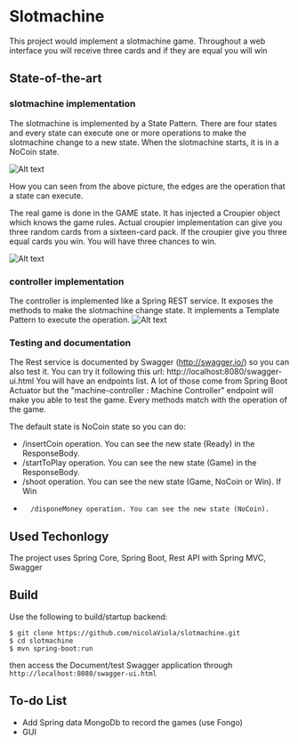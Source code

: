 # Slotmachine
This project would implement a slotmachine game. Throughout a web interface you will receive three cards and if they are equal you will win

## State-of-the-art
### slotmachine implementation
The slotmachine is implemented by a State Pattern. There are four states and every state can execute one or more operations to make the slotmachine change to a new state.
When the slotmachine starts, it is in a NoCoin state.

![Alt text](/document/slotmachineStateDiagram.png?raw=true "Slotmachine State Diagram")

How you can seen from the above picture, the edges are the operation that a state can execute. 

The real game is done in the GAME state. It has injected a Croupier object which knows the game rules. Actual croupier implementation can give you three random cards from a sixteen-card pack.
If the croupier give you three equal cards you win. You will have three chances to win.

![Alt text](/document/slotmachineClassDiagram.png?raw=true "Slotmachine Class Diagram")


### controller implementation
The controller is implemented like a Spring REST service. It exposes the methods to make the slotmachine change state. It implements a Template Pattern to execute the operation.
![Alt text](/document/templateControllerClassDiagram.png?raw=true "Controller Template Class Diagram")

### Testing and documentation
The Rest service is documented by Swagger (http://swagger.io/) so you can also test it. You can try it following this url: http://localhost:8080/swagger-ui.html
You will have an endpoints list. A lot of those come from Spring Boot Actuator but the "machine-controller : Machine Controller" endpoint will make you able to test the game.
Every methods match with the operation of the game. 

The default state is NoCoin state so you can do:
-	/insertCoin operation. You can see the new state (Ready) in the ResponseBody.  
-	/startToPlay operation. You can see the new state (Game) in the ResponseBody.  
-	/shoot operation. You can see the new state (Game, NoCoin or Win). If Win
-		/disponeMoney operation. You can see the new state (NoCoin).

## Used Techonlogy
The project uses Spring Core, Spring Boot, Rest API with Spring MVC, Swagger

## Build
Use the following to build/startup backend:
```
$ git clone https://github.com/nicolaViola/slotmachine.git
$ cd slotmachine
$ mvn spring-boot:run
```

then access the Document/test Swagger application through ``` http://localhost:8080/swagger-ui.html ```

## To-do List
 - Add Spring data MongoDb to record the games (use Fongo)
 - GUI